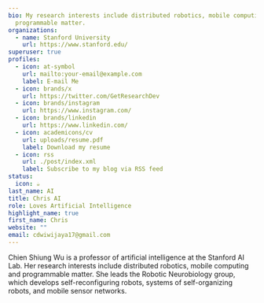 ```yaml
---
bio: My research interests include distributed robotics, mobile computing and
  programmable matter.
organizations:
  - name: Stanford University
    url: https://www.stanford.edu/
superuser: true
profiles:
  - icon: at-symbol
    url: mailto:your-email@example.com
    label: E-mail Me
  - icon: brands/x
    url: https://twitter.com/GetResearchDev
  - icon: brands/instagram
    url: https://www.instagram.com/
  - icon: brands/linkedin
    url: https://www.linkedin.com/
  - icon: academicons/cv
    url: uploads/resume.pdf
    label: Download my resume
  - icon: rss
    url: ./post/index.xml
    label: Subscribe to my blog via RSS feed
status:
  icon: ☕️
last_name: AI
title: Chris AI
role: Loves Artificial Intelligence
highlight_name: true
first_name: Chris
website: ""
email: cdwiwijaya17@gmail.com
---
```


Chien Shiung Wu is a professor of artificial intelligence at the Stanford AI Lab. Her research interests include
distributed robotics, mobile computing and programmable matter. She leads the Robotic Neurobiology group, which develops
self-reconfiguring robots, systems of self-organizing robots, and mobile sensor networks.
